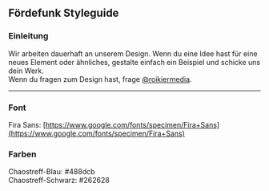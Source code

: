 ## Fördefunk Styleguide

### Einleitung
Wir arbeiten dauerhaft an unserem Design. Wenn du eine Idee hast für eine neues Element oder ähnliches, gestalte einfach ein Beispiel und schicke uns dein Werk.  
Wenn du fragen zum Design hast, frage [@roikiermedia](http://twitter.com/roikiermedia).

---

### Font
Fira Sans: [https://www.google.com/fonts/specimen/Fira+Sans](https://www.google.com/fonts/specimen/Fira+Sans)

### Farben  

Chaostreff-Blau: #488dcb  
Chaostreff-Schwarz: #262628
